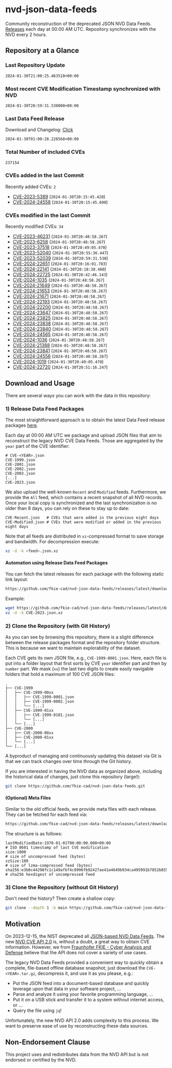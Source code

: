 # nvd-json-data-feeds

Community reconstruction of the deprecated JSON NVD Data Feeds. 
[Releases](https://github.com/fkie-cad/nvd-json-data-feeds/releases/latest) each day at 00:00 AM UTC.
Repository synchronizes with the NVD every 2 hours.

## Repository at a Glance

### Last Repository Update

```plain
2024-01-30T21:00:25.463510+00:00
```

### Most recent CVE Modification Timestamp synchronized with NVD

```plain
2024-01-30T20:59:31.530000+00:00
```

### Last Data Feed Release

Download and Changelog: [Click](https://github.com/fkie-cad/nvd-json-data-feeds/releases/latest)

```plain
2024-01-30T01:00:28.228568+00:00
```

### Total Number of included CVEs

```plain
237154
```

### CVEs added in the last Commit

Recently added CVEs: `2`

* [CVE-2023-5389](CVE-2023/CVE-2023-53xx/CVE-2023-5389.json) (`2024-01-30T20:15:45.420`)
* [CVE-2024-24558](CVE-2024/CVE-2024-245xx/CVE-2024-24558.json) (`2024-01-30T20:15:45.690`)


### CVEs modified in the last Commit

Recently modified CVEs: `34`

* [CVE-2023-46231](CVE-2023/CVE-2023-462xx/CVE-2023-46231.json) (`2024-01-30T20:48:58.267`)
* [CVE-2023-6258](CVE-2023/CVE-2023-62xx/CVE-2023-6258.json) (`2024-01-30T20:48:58.267`)
* [CVE-2023-37518](CVE-2023/CVE-2023-375xx/CVE-2023-37518.json) (`2024-01-30T20:49:05.470`)
* [CVE-2023-52040](CVE-2023/CVE-2023-520xx/CVE-2023-52040.json) (`2024-01-30T20:55:36.447`)
* [CVE-2023-52039](CVE-2023/CVE-2023-520xx/CVE-2023-52039.json) (`2024-01-30T20:59:31.530`)
* [CVE-2024-22651](CVE-2024/CVE-2024-226xx/CVE-2024-22651.json) (`2024-01-30T20:16:01.783`)
* [CVE-2024-22141](CVE-2024/CVE-2024-221xx/CVE-2024-22141.json) (`2024-01-30T20:18:38.460`)
* [CVE-2024-22725](CVE-2024/CVE-2024-227xx/CVE-2024-22725.json) (`2024-01-30T20:42:46.143`)
* [CVE-2024-1035](CVE-2024/CVE-2024-10xx/CVE-2024-1035.json) (`2024-01-30T20:48:58.267`)
* [CVE-2024-21649](CVE-2024/CVE-2024-216xx/CVE-2024-21649.json) (`2024-01-30T20:48:58.267`)
* [CVE-2024-21653](CVE-2024/CVE-2024-216xx/CVE-2024-21653.json) (`2024-01-30T20:48:58.267`)
* [CVE-2024-21671](CVE-2024/CVE-2024-216xx/CVE-2024-21671.json) (`2024-01-30T20:48:58.267`)
* [CVE-2024-22193](CVE-2024/CVE-2024-221xx/CVE-2024-22193.json) (`2024-01-30T20:48:58.267`)
* [CVE-2024-22200](CVE-2024/CVE-2024-222xx/CVE-2024-22200.json) (`2024-01-30T20:48:58.267`)
* [CVE-2024-23647](CVE-2024/CVE-2024-236xx/CVE-2024-23647.json) (`2024-01-30T20:48:58.267`)
* [CVE-2024-23825](CVE-2024/CVE-2024-238xx/CVE-2024-23825.json) (`2024-01-30T20:48:58.267`)
* [CVE-2024-23838](CVE-2024/CVE-2024-238xx/CVE-2024-23838.json) (`2024-01-30T20:48:58.267`)
* [CVE-2024-23840](CVE-2024/CVE-2024-238xx/CVE-2024-23840.json) (`2024-01-30T20:48:58.267`)
* [CVE-2024-24565](CVE-2024/CVE-2024-245xx/CVE-2024-24565.json) (`2024-01-30T20:48:58.267`)
* [CVE-2024-1036](CVE-2024/CVE-2024-10xx/CVE-2024-1036.json) (`2024-01-30T20:48:58.267`)
* [CVE-2024-21388](CVE-2024/CVE-2024-213xx/CVE-2024-21388.json) (`2024-01-30T20:48:58.267`)
* [CVE-2024-23841](CVE-2024/CVE-2024-238xx/CVE-2024-23841.json) (`2024-01-30T20:48:58.267`)
* [CVE-2024-24556](CVE-2024/CVE-2024-245xx/CVE-2024-24556.json) (`2024-01-30T20:48:58.267`)
* [CVE-2024-1019](CVE-2024/CVE-2024-10xx/CVE-2024-1019.json) (`2024-01-30T20:49:05.470`)
* [CVE-2024-22720](CVE-2024/CVE-2024-227xx/CVE-2024-22720.json) (`2024-01-30T20:51:16.247`)


## Download and Usage

There are several ways you can work with the data in this repository:

### 1) Release Data Feed Packages

The most straightforward approach is to obtain the latest Data Feed release packages [here](https://github.com/fkie-cad/nvd-json-data-feeds/releases/latest).

Each day at 00:00 AM UTC we package and upload JSON files that aim to reconstruct the legacy NVD CVE Data Feeds.
Those are aggregated by the `year` part of the CVE identifier:

```
# CVE-<YEAR>.json
CVE-1999.json
CVE-2001.json
CVE-2002.json
CVE-2003.json
[...]
CVE-2023.json
```

We also upload the well-known `Recent` and `Modified` feeds.
Furthermore, we provide the `All` feed, which contains a recent snapshot of all NVD records.
Once your local copy is synchronized and the last synchronization is no older than 8 days, you can rely on these to stay up to date:

```plain
CVE-Recent.json   # CVEs that were added in the previous eight days
CVE-Modified.json # CVEs that were modified or added in the previous eight days
```

Note that all feeds are distributed in `xz`-compressed format to save storage and bandwidth.
For decompression execute:

```sh
xz -d -k <feed>.json.xz
```


#### Automation using Release Data Feed Packages

You can fetch the latest releases for each package with the following static link layout:

```sh
https://github.com/fkie-cad/nvd-json-data-feeds/releases/latest/download/CVE-<YEAR>.json.xz
```

Example:

```sh
wget https://github.com/fkie-cad/nvd-json-data-feeds/releases/latest/download/CVE-2023.json.xz
xz -d -k CVE-2023.json.xz
```



### 2) Clone the Repository (with Git History)

As you can see by browsing this repository, there is a slight difference between the release packages format and the repository folder structure.
This is because we want to maintain explorability of the dataset.

Each CVE gets its own JSON file, e.g., `CVE-1999-0001.json`.
Here, each file is put into a folder layout that first sorts by CVE `year` identifier part and then by `number` part.
We mask (`xx`) the last two digits to create easily navigable folders that hold a maximum of 100 CVE JSON files:

```plain
.
├── CVE-1999
│   ├── CVE-1999-00xx
│   │   ├── CVE-1999-0001.json
│   │   ├── CVE-1999-0002.json
│   │   └── [...]
│   ├── CVE-1999-01xx
│   │   ├── CVE-1999-0101.json
│   │   └── [...]
│   └── [...]
├── CVE-2000
│   ├── CVE-2000-00xx
│   ├── CVE-2000-01xx
│   └── [...]
└── [...]
```

A byproduct of managing and continuously updating this dataset via Git is that we can track changes over time through the Git history.

If you are interested in having the NVD data as organized above, including the historical data of changes, just clone this repository (large!):

```sh
git clone https://github.com/fkie-cad/nvd-json-data-feeds.git
```

#### (Optional) Meta Files

Similar to the old official feeds, we provide meta files with each release. They can be fetched for each feed via:

```sh
https://github.com/fkie-cad/nvd-json-data-feeds/releases/latest/download/CVE-<YEAR>.meta
```

The structure is as follows:

```plain
lastModifiedDate:1970-01-01T00:00:00.000+00:00                          # ISO 8601 timestamp of last CVE modification
size:1000                                                               # size of uncompressed feed (bytes)
xzSize:100                                                              # size of lzma-compressed feed (bytes)
sha256:e3b0c44298fc1c149afbf4c8996fb92427ae41e4649b934ca495991b7852b855 # sha256 hexdigest of uncompressed feed
```


### 3) Clone the Repository (without Git History)

Don't need the history? Then create a shallow copy:

```sh
git clone --depth 1 -b main https://github.com/fkie-cad/nvd-json-data-feeds.git
```

## Motivation

On 2023-12-15, the NIST deprecated all [JSON-based NVD Data Feeds](https://nvd.nist.gov/vuln/data-feeds#divRetirementBanner-1).
The new [NVD CVE API 2.0](https://nvd.nist.gov/developers/vulnerabilities) is, without a doubt, a great way to obtain CVE information.
However, we from [Fraunhofer FKIE - Cyber Analysis and Defense](https://www.fkie.fraunhofer.de/en/departments/cad.html) believe that the API does not cover a variety of use cases.

The legacy NVD Data Feeds provided a convenient way to quickly obtain a complete, file-based offline database snapshot; just download the `CVE-<YEAR>.tar.gz`, decompress it, and use it as you please, e.g.:

* Put the JSON feed into a document-based database and quickly leverage upon that data in your software project, ...
* Parse and analyze it using your favorite programming language, ...
* Put it on a USB stick and transfer it to a system without internet access, or ...
* Query the file using `jq`!

Unfortunately, the new NVD API 2.0 adds complexity to this process.
We want to preserve ease of use by reconstructing these data sources.

## Non-Endorsement Clause

This project uses and redistributes data from the NVD API but is not endorsed or certified by the NVD.